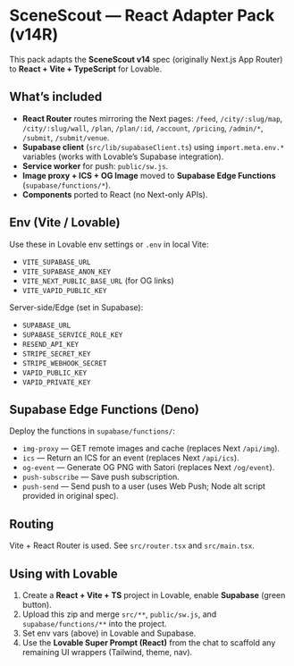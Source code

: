 # SceneScout — React Adapter Pack (v14R)

This pack adapts the **SceneScout v14** spec (originally Next.js App Router) to **React + Vite + TypeScript** for Lovable.

## What’s included
- **React Router** routes mirroring the Next pages: `/feed`, `/city/:slug/map`, `/city/:slug/wall`, `/plan`, `/plan/:id`, `/account`, `/pricing`, `/admin/*`, `/submit`, `/submit/venue`.
- **Supabase client** (`src/lib/supabaseClient.ts`) using `import.meta.env.*` variables (works with Lovable’s Supabase integration).
- **Service worker** for push: `public/sw.js`.
- **Image proxy + ICS + OG Image** moved to **Supabase Edge Functions** (`supabase/functions/*`).
- **Components** ported to React (no Next-only APIs).

## Env (Vite / Lovable)
Use these in Lovable env settings or `.env` in local Vite:
- `VITE_SUPABASE_URL`
- `VITE_SUPABASE_ANON_KEY`
- `VITE_NEXT_PUBLIC_BASE_URL` (for OG links)
- `VITE_VAPID_PUBLIC_KEY`

Server-side/Edge (set in Supabase):
- `SUPABASE_URL`
- `SUPABASE_SERVICE_ROLE_KEY`
- `RESEND_API_KEY`
- `STRIPE_SECRET_KEY`
- `STRIPE_WEBHOOK_SECRET`
- `VAPID_PUBLIC_KEY`
- `VAPID_PRIVATE_KEY`

## Supabase Edge Functions (Deno)
Deploy the functions in `supabase/functions/`:
- `img-proxy` — GET remote images and cache (replaces Next `/api/img`).
- `ics` — Return an ICS for an event (replaces Next `/api/ics`).
- `og-event` — Generate OG PNG with Satori (replaces Next `/og/event`). 
- `push-subscribe` — Save push subscription.
- `push-send` — Send push to a user (uses Web Push; Node alt script provided in original spec).

## Routing
Vite + React Router is used. See `src/router.tsx` and `src/main.tsx`.

## Using with Lovable
1. Create a **React + Vite + TS** project in Lovable, enable **Supabase** (green button).
2. Upload this zip and merge `src/**`, `public/sw.js`, and `supabase/functions/**` into the project.
3. Set env vars (above) in Lovable and Supabase.
4. Use the **Lovable Super Prompt (React)** from the chat to scaffold any remaining UI wrappers (Tailwind, theme, nav).

